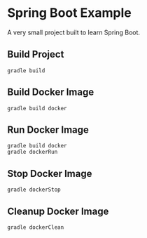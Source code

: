 # Spring Boot Example

A very small project built to learn Spring Boot.

## Build Project
```
gradle build
```

## Build Docker Image
```
gradle build docker
```

## Run Docker Image
```
gradle build docker
gradle dockerRun
```

## Stop Docker Image
```
gradle dockerStop
```

## Cleanup Docker Image
```
gradle dockerClean
```